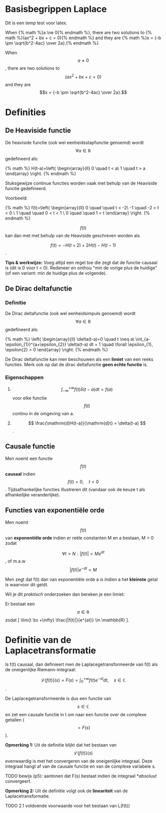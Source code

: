 # Basisbegrippen Laplace

Dit is een temp test voor latex.

When {% math %}a \ne 0{% endmath %}, there are two solutions to {% math %}(ax^2 + bx + c = 0){% endmath %} and they are {% math %}x = {-b \pm \sqrt{b^2-4ac} \over 2a}.{% endmath %}


When $$a \ne 0$$, there are two solutions to $$(ax^2 + bx + c = 0)$$ and they are $$x = {-b \pm \sqrt{b^2-4ac} \over 2a}.$$



# Definities 

## De Heaviside functie

De heaviside functie (ook wel eenheidsstapfunctie genoemd) wordt $$ \forall a \in \mathbb{R} $$ gedefineerd als:

{% math %}
    H(t-a)=\left\{
                \begin{array}{ll}
                  0 \quad t < a\\
                  1 \quad t > a 
                \end{array}
              \right.
{% endmath %}

Stuksgewijze continue functies worden vaak met behulp van de Heaviside functie gedefineerd. 

Voorbeeld:

{% math %}
    f(t)=\left\{
                \begin{array}{ll}
                  0  \quad \quad t < -2\\
                  -1 \quad -2 < t < 0 \\
                  1  \quad \quad 0 < t < 1 \\
                  0  \quad \quad 1 < t
                \end{array}
              \right.
{% endmath %}

$$ f(t) $$ kan dan met met behulp van de Heaviside geschreven worden als 

$$ f(t) = -H(t+2) +2H(t)-H(t-1) $$.

**Tips & werkwijze:** Voeg altijd een regel toe die zegt dat de functie causaal is (dit is 0 voor t < 0). Redeneer en onthou "min de vorige plus de huidige" (of een variant: min de huidige plus de volgende).


## De Dirac deltafunctie

### Definitie

De Dirac deltafunctie (ook wel eenheidsimpuls genoemd) wordt $$ \forall a \in \mathbb{R} $$ gedefineerd als:

{% math %}
\left\{
                \begin{array}{ll}
                  \delta(t-a)=0 \quad t \neq a\\
                  \int_{a-\epsilon_{1}}^{a+\epsilon_{2}} \delta(t-a) dt = 1 \quad \forall \epsilon_{1}, \epsilon{2} > 0 
                \end{array}
              \right.
{% endmath %}

De Dirac deltafunctie kan men beschouwen als een **limiet** van een reeks functies. Merk ook op dat de dirac deltafunctie **geen echte functie** is. 

### Eigenschappen

1. $$ \int_{-\infty}^{+\infty} f(t)\delta(t-a) dt = f(a) $$ voor elke functie $$ f(t) $$ continu in de omgeving van a.

2. $$ \frac{\mathrm{d}H(t-a)}{\mathrm{d}t} = \delta(t-a) $$.


## Causale functie

Men noemt een functie $$ f(t) $$ **causaal** indien $$ f(t) = 0,\quad t < 0 $$. Tijdsafhankelijke functies illustreren dit (vandaar ook de keuze t als afhankelijke veranderlijke). 

## Functies van exponentiële orde

Men noemt $$ f(t) $$ van **exponentiële orde** indien er reële constanten M en a bestaan, M > 0 zodat 


$$ \forall t > N : |f(t)| < M e^{at} $$, of m.a.w $$ |f(t)|e^{-at} < M $$

Men zegt dat f(t) dan van exponentiële orde a is indien a het **kleinste** getal is waarvoor dit geldt. 

Wil je dit _praktisch_ onderzoeken dan bereken je een limiet:

Er bestaat een $$ a \in \mathbb{R} $$ zodat \[ \lim{t \to +\infty} \frac{|f(t)|}{e^{at}} \in \mathbb{R} \]. 


# Definitie van de Laplacetransformatie


Is f(t) causaal, dan definieert men de Laplacegetransformeerde van f(t) als de oneigenlijke Riemann-integraal:

$$ \mathscr{L}\{f(t)\}(s) = F(s) = \int_0^{+\infty} f(t)e^{-st} dt , \quad s \in \mathbb{C} $$.

De Laplacegetransformeerde is dus een functie van $$ s \in \mathbb{C} $$ en zet een causale functie in t om naar een functie over de complexe getallen ( $$ = F(s) $$).


**Opmerking 1:** Uit de definitie blijkt dat het bestaan van $$ \mathscr{L}\{f(t)\}(s) $$ evenwaardig is met het convergeren van de oneigenlijke integraal. Deze integraal hangt af van de causale functie en van de complexe variabele s.

TODO bewijs (p5): aantonen dat F(s) bestaat indien de integraal **absoluut* convergeert.

**Opmerking 2:** Uit de definitie volgt ook de **lineariteit** van de Laplacetransformatie.


TODO 2.1 voldoende voorwaarde voor het bestaan van L(f(t))


